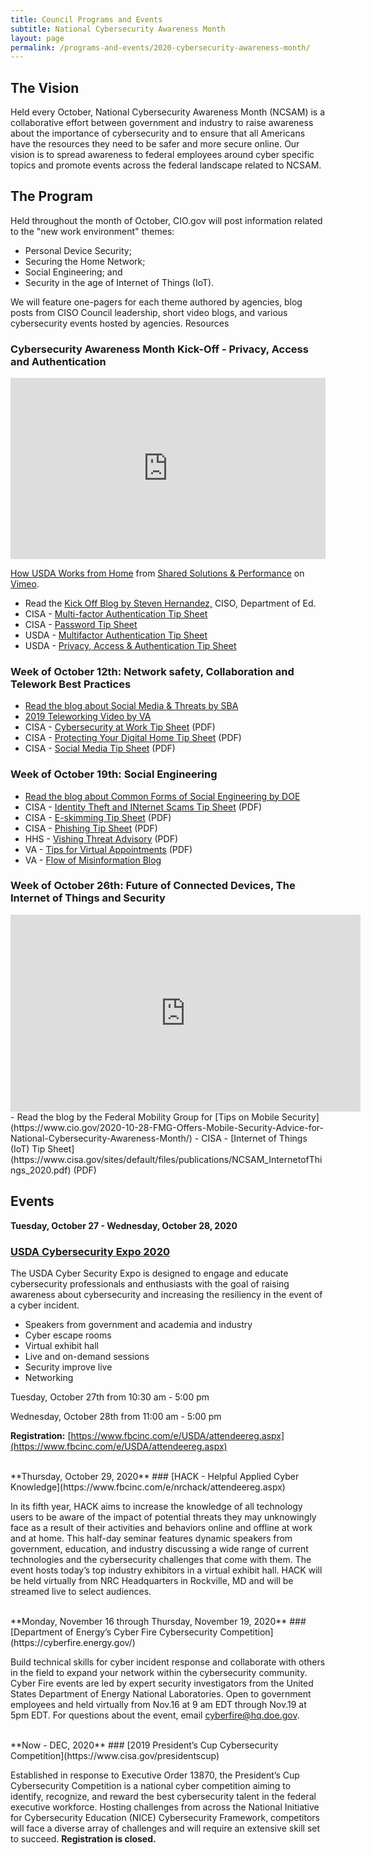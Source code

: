 ```yaml
---
title: Council Programs and Events
subtitle: National Cybersecurity Awareness Month
layout: page
permalink: /programs-and-events/2020-cybersecurity-awareness-month/
---
```

## The Vision
Held every October, National Cybersecurity Awareness Month (NCSAM) is a collaborative effort between government and industry to raise awareness about the importance of cybersecurity and to ensure that all Americans have the resources they need to be safer and more secure online. Our vision is to spread awareness to federal employees around cyber specific topics and promote events across the federal landscape related to NCSAM.

## The Program
Held throughout the month of October, CIO.gov will post information related to the "new work environment" themes:
- Personal Device Security;
- Securing the Home Network;
- Social Engineering; and
- Security in the age of Internet of Things (IoT).  

We will feature one-pagers for each theme authored by agencies, blog posts from CISO Council leadership, short video blogs, and various cybersecurity events hosted by agencies. Resources
### Cybersecurity Awareness Month Kick-Off - Privacy, Access and Authentication
<div class="iframe_container">
<div style="padding:57.5% 0 0 0;position:relative;"><iframe src="https://player.vimeo.com/video/465930277?byline=0&portrait=0" style="position:absolute;top:0;left:0;width:100%;height:100%;" frameborder="0" allow="autoplay; fullscreen" allowfullscreen></iframe></div><script src="https://player.vimeo.com/api/player.js"></script>
<p><a href="https://vimeo.com/465930277">How USDA Works from Home</a> from <a href="https://vimeo.com/user123388606">Shared Solutions &amp; Performance</a> on <a href="https://vimeo.com">Vimeo</a>.</p>
</div>

- Read the [Kick Off Blog by Steven Hernandez,](https://www.cio.gov/2020-10-02-Cybersecurity-Awareness-Month-2020-Kicks-Off/) CISO, Department of Ed.
- CISA - [Multi-factor Authentication Tip Sheet](https://www.cisa.gov/sites/default/files/publications/NCSAM_MFAGuide_2020.pdf) 
- CISA - [Password Tip Sheet](https://www.cisa.gov/sites/default/files/publications/NCSAM_CreatingPasswords_2020.pdf ) 
- USDA - [Multifactor Authentication Tip Sheet]({{site.baseurl}}/assets/files/MFA-Secure-Telework-Infosheet-USDA-2020.pdf) 
- USDA - [Privacy, Access & Authentication Tip Sheet]({{site.baseurl}}/assets/files/USDA_Privacy-Infographic-Accessible-20200924.pdf) 
    
### Week of October 12th: Network safety, Collaboration and Telework Best Practices
- [Read the blog about Social Media & Threats by SBA](https://www.cio.gov/2020-10-13-Social-Media-&-Threats/)
- [2019 Teleworking Video by VA](https://www.youtube.com/watch?v=fCOC9aw16Qo&feature=youtu.be) 
- CISA - [Cybersecurity at Work Tip Sheet](https://www.cisa.gov/sites/default/files/publications/NCSAM_WorkSecure_2020.pdf ) (PDF)
- CISA - [Protecting Your Digital Home Tip Sheet](https://www.cisa.gov/sites/default/files/publications/NCSAM_YourDigitalHome_2020.pdf) (PDF)
- CISA - [Social Media Tip Sheet](https://www.cisa.gov/sites/default/files/publications/NCSAM_SocialMediaCybersecurity_2020.pdf) (PDF)

### Week of October 19th: Social Engineering
- [Read the blog about Common Forms of Social Engineering by DOE](https://www.cio.gov/2020-10-19-Common-Forms-of-Social-Engineering/) 
- CISA - [Identity Theft and INternet Scams Tip Sheet](https://www.cisa.gov/sites/default/files/publications/NCSAM_TheftScams_2020.pdf) (PDF)
- CISA - [E-skimming Tip Sheet](https://www.cisa.gov/sites/default/files/publications/NCSAM_ESkimming_2020.pdf) (PDF)
- CISA - [Phishing Tip Sheet](https://www.cisa.gov/sites/default/files/publications/NCSAM_Phishing_2020.pdf) (PDF)
- HHS - [Vishing Threat Advisory]({{site.baseurl}}/assets/files/CyberCARE-Vishing-Threat-Advisor.pdf) (PDF)
- VA - [Tips for Virtual Appointments]({{site.baseurl}}/assets/files/Tips-Virtual-Appt.pdf) (PDF)
- VA - [Flow of Misinformation Blog](https://www.oit.va.gov/news/article/?read=the-flow-of-misinformation) 

### Week of October 26th: Future of Connected Devices, The Internet of Things and Security
<iframe width="560" height="315" src="https://www.youtube.com/embed/b4hfs6203Jo" frameborder="0" allow="accelerometer; autoplay; clipboard-write; encrypted-media; gyroscope; picture-in-picture" allowfullscreen></iframe>
- Read the blog by the Federal Mobility Group for [Tips on Mobile Security](https://www.cio.gov/2020-10-28-FMG-Offers-Mobile-Security-Advice-for-National-Cybersecurity-Awareness-Month/)
- CISA - [Internet of Things (IoT) Tip Sheet](https://www.cisa.gov/sites/default/files/publications/NCSAM_InternetofThings_2020.pdf) (PDF)

## Events

**Tuesday, October 27 - Wednesday, October 28, 2020**

### [USDA Cybersecurity Expo 2020](https://www.fbcinc.com/e/USDA/attendeereg.aspx)

The USDA Cyber Security Expo is designed to engage and educate cybersecurity professionals and enthusiasts with the goal of raising awareness about cybersecurity and increasing the resiliency in the event of a cyber incident.

* Speakers from government and academia and industry
* Cyber escape rooms
* Virtual exhibit hall
* Live and on-demand sessions
* Security improve live
* Networking

Tuesday, October 27th from 10:30 am - 5:00 pm

Wednesday, October 28th from 11:00 am - 5:00 pm

**Registration:** [https://www.fbcinc.com/e/USDA/attendeereg.aspx](https://www.fbcinc.com/e/USDA/attendeereg.aspx)


<br/>
**Thursday, October 29, 2020**
### [HACK - Helpful Applied Cyber Knowledge](https://www.fbcinc.com/e/nrchack/attendeereg.aspx)

In its fifth year, HACK aims to increase the knowledge of all technology users to be aware of the impact of potential threats they may unknowingly face as a result of their activities and behaviors online and offline at work and at home. This half-day seminar features dynamic speakers from government, education, and industry discussing a wide range of current technologies and the cybersecurity challenges that come with them. The event hosts today’s top industry exhibitors in a virtual exhibit hall. HACK will be held virtually from NRC Headquarters in Rockville, MD and will be streamed live to select audiences.   

<br/>
**Monday, November 16 through Thursday, November 19, 2020**
### [Department of Energy’s Cyber Fire Cybersecurity Competition](https://cyberfire.energy.gov/)

Build technical skills for cyber incident response and collaborate with others in the field to expand your network within the cybersecurity community. Cyber Fire events are led by expert security investigators from the United States Department of Energy National Laboratories. Open to government employees and held virtually from Nov.16 at 9 am EDT through Nov.19 at 5pm EDT. For questions about the event, email cyberfire@hq.doe.gov.  

<br/>
**Now - DEC, 2020**
### [2019 President’s Cup Cybersecurity Competition](https://www.cisa.gov/presidentscup)

Established in response to Executive Order 13870, the President’s Cup Cybersecurity Competition is a national cyber competition aiming to identify, recognize, and reward the best cybersecurity talent in the federal executive workforce. Hosting challenges from across the National Initiative for Cybersecurity Education (NICE) Cybersecurity Framework, competitors will face a diverse array of challenges and will require an extensive skill set to succeed. **Registration is closed.**

<br/>
